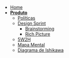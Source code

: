 <!-- docs/_sidebar.md -->

- [Home](/)
- [**Produto**]()
  - [Políticas](/docs/policies/policies.md)
  - [Design Sprint](#)
    - [Brainstorming](/docs/product/design_sprint/brainstorming.md)
    - [Rich Picture](/docs/product/design_sprint/rich_picture.md)
  - [5W2H](/docs/product/5w2h.md)
  - [Mapa Mental](/docs/product/MindMap.md)
  - [Diagrama de Ishikawa](/docs/product/IshikawaDiagram.md)
